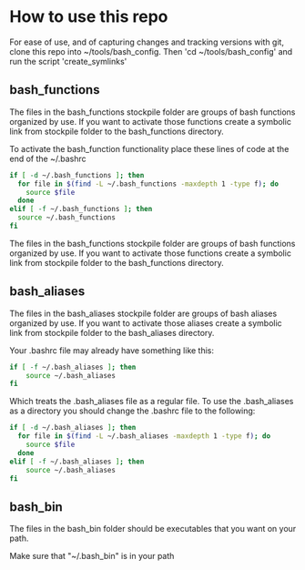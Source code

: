 # How to use this repo

For ease of use, and of capturing changes and tracking versions with git, clone this repo
into ~/tools/bash_config. Then 'cd ~/tools/bash_config' and run the script 'create_symlinks'

## bash_functions
The files in the bash_functions stockpile folder are groups of bash functions organized by use.
If you want to activate those functions create a symbolic link from stockpile folder
to the bash_functions directory.

To activate the bash_function functionality place these lines of code at the end of the ~/.bashrc

```bash
if [ -d ~/.bash_functions ]; then
  for file in $(find -L ~/.bash_functions -maxdepth 1 -type f); do
    source $file
  done
elif [ -f ~/.bash_functions ]; then
  source ~/.bash_functions
fi
````

The files in the bash_functions stockpile folder are groups of bash functions organized by use.
If you want to activate those functions create a symbolic link from stockpile folder
to the bash_functions directory.

## bash_aliases

The files in the bash_aliases stockpile folder are groups of bash aliases organized by use.
If you want to activate those aliases create a symbolic link from stockpile folder
to the bash_aliases directory.


Your .bashrc file may already have something like this:
```bash
if [ -f ~/.bash_aliases ]; then
    source ~/.bash_aliases
fi
````

Which treats the .bash_aliases file as a regular file. To use the .bash_aliases as a directory you should
change the .bashrc file to the following:

```bash
if [ -d ~/.bash_aliases ]; then
  for file in $(find -L ~/.bash_aliases -maxdepth 1 -type f); do
    source $file
  done
elif [ -f ~/.bash_aliases ]; then
    source ~/.bash_aliases
fi
````

## bash_bin

The files in the bash_bin folder should be executables that you want on your path.

Make sure that "~/.bash_bin" is in your path
